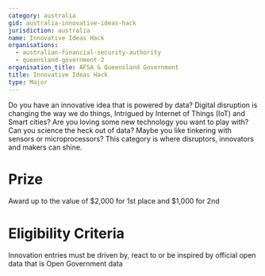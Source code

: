 ```yaml
---
category: australia
gid: australia-innovative-ideas-hack
jurisdiction: australia
name: Innovative Ideas Hack
organisations:
  - australian-financial-security-authority
  - queensland-government-2
organisation_title: AFSA & Queensland Government
title: Innovative Ideas Hack
type: Major
---
```


Do you have an innovative idea that is powered by data? Digital disruption is changing the way we do things, Intrigued by Internet of Things (IoT) and Smart cities? Are you loving some new technology you want to play with? Can you science the heck out of data? Maybe you like tinkering with sensors or microprocessors? This category is where disruptors, innovators and makers can shine.

# Prize
Award up to the value of $2,000 for 1st place and $1,000 for 2nd

# Eligibility Criteria
Innovation entries must be driven by, react to or be inspired by official open data that is Open Government data